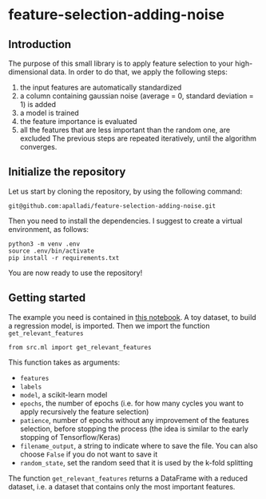 # feature-selection-adding-noise

## Introduction
The purpose of this small library is to apply feature selection to your high-dimensional data. In order to do that, we apply the following steps:
1) the input features are automatically standardized
2) a column containing gaussian noise (average = 0, standard deviation = 1) is added
3) a model is trained
4) the feature importance is evaluated
5) all the features that are less important than the random one, are excluded
The previous steps are repeated iteratively, until the algorithm converges.

## Initialize the repository
Let us start by cloning the repository, by using the following command:
```
git@github.com:apalladi/feature-selection-adding-noise.git
```
Then you need to install the dependencies. I suggest to create a virtual environment, as follows:
```
python3 -m venv .env
source .env/bin/activate
pip install -r requirements.txt
```
You are now ready to use the repository!

## Getting started
The example you need is contained in [this notebook](example.ipynb).
A toy dataset, to build a regression model, is imported. 
Then we import the function `get_relevant_features`
```
from src.ml import get_relevant_features
```
This function takes as arguments:
- `features`
- `labels`
- `model`, a scikit-learn model
- `epochs`, the number of epochs (i.e. for how many cycles you want to apply recursively the feature selection)
- `patience`, number of epochs without any improvement of the features selection, before stopping the process (the idea is similar to the early stopping of Tensorflow/Keras)
- `filename_output`, a string to indicate where to save the file. You can also choose `False` if you do not want to save it
- `random_state`, set the random seed that it is used by the k-fold splitting

The function `get_relevant_features` returns a DataFrame with a reduced dataset, i.e. a dataset that contains only the most important features.

